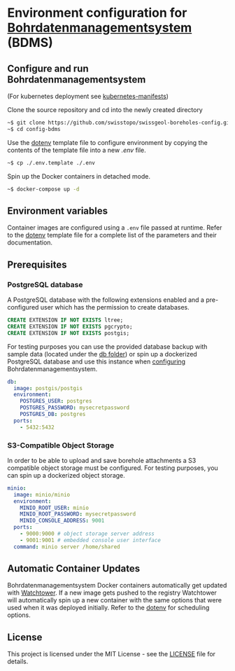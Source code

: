 # Environment configuration for [Bohrdatenmanagementsystem](https://github.com/swisstopo/swissgeol-boreholes-suite) (BDMS)

## Configure and run Bohrdatenmanagementsystem

(For kubernetes deployment see [kubernetes-manifests](./kubernetes-manifests/README.md))

Clone the source repository and cd into the newly created directory

```bash
~$ git clone https://github.com/swisstopo/swissgeol-boreholes-config.git
~$ cd config-bdms
```

Use the [dotenv](./.env.template) template file to configure environment by copying the contents of the template file into a new _.env_ file.

```bash
~$ cp ./.env.template ./.env
```

Spin up the Docker containers in detached mode.

```bash
~$ docker-compose up -d
```

## Environment variables

Container images are configured using a `.env` file passed at runtime. Refer to the [dotenv](./.env.template) template file for a complete list of the parameters and their documentation.

## Prerequisites

### PostgreSQL database

A PostgreSQL database with the following extensions enabled and a pre-configured user which has the permission to create databases.

```sql
CREATE EXTENSION IF NOT EXISTS ltree;
CREATE EXTENSION IF NOT EXISTS pgcrypto;
CREATE EXTENSION IF NOT EXISTS postgis;
```

For testing purposes you can use the provided database backup with sample data (located under the [db folder](./db/)) or spin up a dockerized PostgreSQL database and use this instance when [configuring](#configure-and-run-bohrdatenmanagementsystem) Bohrdatenmanagementsystem.

```yml
db:
  image: postgis/postgis
  environment:
    POSTGRES_USER: postgres
    POSTGRES_PASSWORD: mysecretpassword 
    POSTGRES_DB: postgres
  ports:
    - 5432:5432
```

### S3-Compatible Object Storage

In order to be able to upload and save borehole attachments a S3 compatible object storage must be configured. For testing purposes, you can spin up a dockerized object storage.

```yml
minio:
  image: minio/minio
  environment:
    MINIO_ROOT_USER: minio
    MINIO_ROOT_PASSWORD: mysecretpassword
    MINIO_CONSOLE_ADDRESS: 9001
  ports:
    - 9000:9000 # object storage server address
    - 9001:9001 # embedded console user interface
  command: minio server /home/shared
```

## Automatic Container Updates

Bohrdatenmanagementsystem Docker containers automatically get updated with [Watchtower](https://containrrr.dev/watchtower/). If a new image gets pushed to the registry Watchtower will automatically spin up a new container with the same options that were used when it was deployed initially. Refer to the [dotenv](./.env.template) for scheduling options.

## License

This project is licensed under the MIT License - see the [LICENSE](./LICENSE) file for details.
